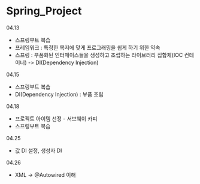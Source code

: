 # Spring_Project

04.13
- 스프링부트 복습
- 프레임워크 : 특정한 목저에 맞게 프로그래밍을 쉽게 하기 위한 약속
- 스프링 : 부품화된 인터페이스들을 생성하고 조립하는 라이브러리 집합체(IOC 컨테이너)
        -> DI(Dependency Injection)
        
04.15
- 스프링부트 복습
- DI(Dependency Injection) : 부품 조립

04.18
- 프로젝트 아이템 선정 - 서브웨이 카피
- 스프링부트 복습

04.25
- 값 DI 설정, 생성자 DI

04.26
- XML -> @Autowired 이해
